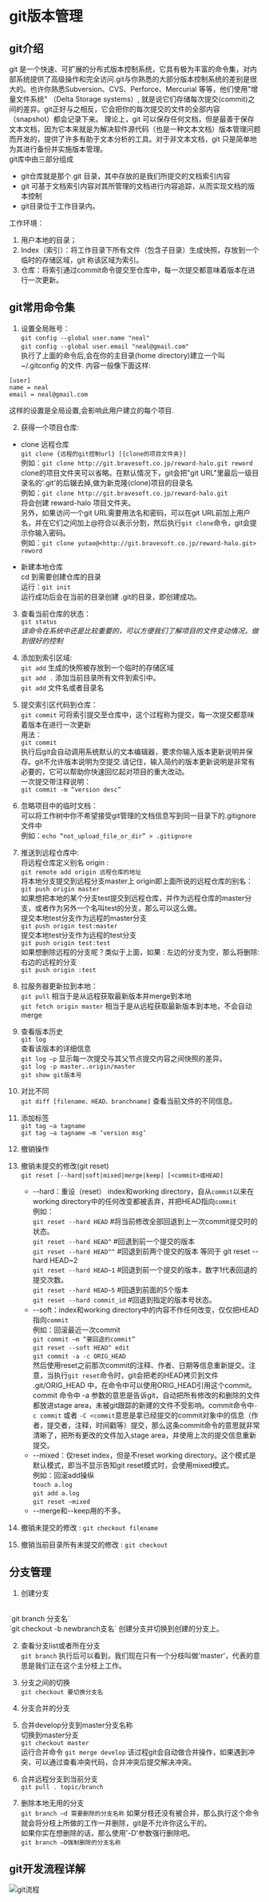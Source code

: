 # git版本管理

## git介绍

git 是一个快速、可扩展的分布式版本控制系统，它具有极为丰富的命令集，对内部系统提供了高级操作和完全访问.git与你熟悉的大部分版本控制系统的差别是很大的。也许你熟悉Subversion、CVS、Perforce、Mercurial 等等，他们使用"增量文件系统" （Delta Storage systems）, 就是说它们存储每次提交(commit)之间的差异。git正好与之相反，它会把你的每次提交的文件的全部内容（snapshot）都会记录下来。 理论上，git 可以保存任何文档，但是最善于保存文本文档，因为它本来就是为解决软件源代码（也是一种文本文档）版本管理问题而开发的，提供了许多有助于文本分析的工具。对于非文本文档，git 只是简单地为其进行备份并实施版本管理。<br>
git库中由三部分组成

- git仓库就是那个.git 目录，其中存放的是我们所提交的文档索引内容
- git 可基于文档索引内容对其所管理的文档进行内容追踪，从而实现文档的版本控制
- git目录位于工作目录内。

工作环境：

1. 用户本地的目录；
2. Index（索引）：将工作目录下所有文件（包含子目录）生成快照，存放到一个临时的存储区域，git 称该区域为索引。
3. 仓库：将索引通过commit命令提交至仓库中，每一次提交都意味着版本在进行一次更新。

## git常用命令集

1. 设置全局账号：<br>
  `git config --global user.name "neal"`<br>
  `git config --global user.email "neal@gmail.com"`<br>
  执行了上面的命令后,会在你的主目录(home directory)建立一个叫 ~/.gitconfig 的文件. 内容一般像下面这样:<br>

  ```
  [user]
  name = neal
  email = neal@gmail.com
  ```

  这样的设置是全局设置,会影响此用户建立的每个项目.

2. 获得一个项目仓库:<br>

  - clone 远程仓库<br>
    `git clone {远程的git控制url} [{clone的项目文件夹}]`<br>
    例如：`git clone http://git.bravesoft.co.jp/reward-halo.git reword`<br>
    clone的项目文件夹可以省略。在默认情况下，git会把"git URL"里最后一级目录名的'.git'的后辍去掉,做为新克隆(clone)项目的目录名<br>
    例如：`git clone http://git.bravesoft.co.jp/reward-halo.git`<br>
    将会创建 reward-halo 项目文件夹。<br>
    另外，如果访问一个git URL需要用法名和密码，可以在git URL前加上用户名，并在它们之间加上@符合以表示分割，然后执行`git clone`命令，git会提示你输入密码。<br>
    例如：`git clone yutao@<http://git.bravesoft.co.jp/reward-halo.git> reword`<br>

  - 新建本地仓库<br>
    cd 到需要创建仓库的目录<br>
    运行：`git init`<br>
    运行成功后会在当前的目录创建 .git的目录，即创建成功。

3. 查看当前仓库的状态：<br>
  `git status`<br>
  _该命令在系统中还是比较重要的，可以方便我们了解项目的文件变动情况，做到很好的控制_

4. 添加到索引区域:<br>
  `git add` 生成的快照被存放到一个临时的存储区域<br>
  `git add .` 添加当前目录所有文件到索引中。<br>
  `git add` 文件名或者目录名

5. 提交索引区代码到仓库：<br>
  `git commit` 可将索引提交至仓库中，这个过程称为提交，每一次提交都意味着版本在进行一次更新<br>
  用法：<br>
  `git commit`<br>
  执行后git会自动调用系统默认的文本编辑器，要求你输入版本更新说明并保存。git不允许版本说明为空提交.请记住，输入简约的版本更新说明是非常有必要的，它可以帮助你快速回忆起对项目的重大改动。<br>
  一次提交带注释说明：<br>
  `git commit -m “version desc”`

6. 忽略项目中的临时文档：<br>
  可以将工作树中你不希望接受git管理的文档信息写到同一目录下的.gitignore文件中<br>
  例如：`echo “not_upload_file_or_dir” > .gitignore`
7. 推送到远程仓库中:<br>
  将远程仓库定义别名 origin :<br>
  `git remote add origin 远程仓库的地址`<br>
  将本地分支提交到远程分支master上 origin即上面所说的远程仓库的别名：<br>
  `git push origin master`<br>
  如果想把本地的某个分支test提交到远程仓库，并作为远程仓库的master分支，或者作为另外一个名叫test的分支，那么可以这么做。<br>
  提交本地test分支作为远程的master分支<br>
  `git push origin test:master`<br>
  提交本地test分支作为远程的test分支<br>
  `git push origin test:test`<br>
  如果想删除远程的分支呢？类似于上面，如果 : 左边的分支为空，那么将删除:右边的远程的分支<br>
  `git push origin :test`
8. 拉服务器更新拉到本地：<br>
  `git pull` 相当于是从远程获取最新版本并merge到本地<br>
  `git fetch origin master` 相当于是从远程获取最新版本到本地，不会自动merge
9. 查看版本历史<br>
  `git log`<br>
  查看该版本的详细信息<br>
  `git log –p` 显示每一次提交与其父节点提交内容之间快照的差异。<br>
  `git log -p master..origin/master`<br>
  `git show git版本号`
10. 对比不同<br>
  `git diff [filename、HEAD、branchname]` 查看当前文件的不同信息。
11. 添加标签<br>
  `git tag –a tagname`<br>
  `git tag –a tagname –m ‘version msg’`
12. 撤销操作<br>

  1. 撤销未提交的修改(git reset)<br>
    `git reset [--hard|soft|mixed|merge|keep] [<commit>或HEAD]`

      * --hard：重设（reset） index和working directory，自从`commit`以来在working directory中的任何改变都被丢弃，并把HEAD指向`commit`<br>
      例如：<br>
      `git reset --hard HEAD` #将当前修改全部回退到上一次commit提交时的状态。<br>
      `git reset --hard HEAD^` #回退到前一个提交的版本<br>
      `git reset --hard HEAD^^` #回退到前两个提交的版本 等同于 git reset --hard HEAD~2<br>
      `git reset --hard HEAD~1` #回退到前一个提交的版本，数字1代表回退的提交次数。<br>
      `git reset --hard HEAD~5` #回退到前面的5个版本<br>
      `git reset --hard commit_id` #回退到指定的版本号状态。
      * --soft：index和working directory中的内容不作任何改变，仅仅把HEAD指向`commit`<br>
      例如：回滚最近一次commit<br>
      `git commit –m “要回退的commit”`<br>
      `git reset --soft HEAD^ edit`<br>
      `git commit -a -c ORIG_HEAD`<br>
      然后使用reset之前那次commit的注释、作者、日期等信息重新提交。注意，当执行`git reset`命令时，git会把老的HEAD拷贝到文件 .git/ORIG_HEAD 中，在命令中可以使用ORIG_HEAD引用这个commit。commit 命令中 -a 参数的意思是告诉git，自动把所有修改的和删除的文件都放进stage area，未被git跟踪的新建的文件不受影响。commit命令中`-c commit` 或者 `-C <commit`意思是拿已经提交的commit对象中的信息（作者，提交者，注释，时间戳等）提交，那么这条commit命令的意思就非常清晰了，把所有更改的文件加入stage area，并使用上次的提交信息重新提交。
      - --mixed：仅reset index，但是不reset working directory。这个模式是默认模式，即当不显示告知git reset模式时，会使用mixed模式。<br>
      例如：回滚add操纵<br>
      `touch a.log`<br>
      `git add a.log`<br>
      `git reset –mixed`
      * --merge和--keep用的不多。<br>

  2. 撤销未提交的修改 : `git checkout filename`<br>

  3. 撤销当前目录所有未提交的修改 : `git checkout`

## 分支管理

1. 创建分支<br>
  <br>
  `git branch 分支名`<br>
  `git checkout -b newbranch支名` 创建分支并切换到创建的分支上。

2. 查看分支list或者所在分支<br>
  `git branch` 执行后可以看到，我们现在只有一个分枝叫做'master'，代表的意思是我们正在这个主分枝上工作。

3. 分支之间的切换<br>
  `git checkout 要切换分支名`

4. 分支合并的分支

  1. 合并develop分支到master分支名称<br>
    切换到master分支<br>
    `git checkout master`<br>
    运行合并命令 `git merge develop` 该过程git会自动做合并操作，如果遇到冲突，可以通过查看冲突代码，合并冲突后提交解决冲突。
  2. 合并远程分支到当前分支<br>
    `git pull . topic/branch`

5. 删除本地无用的分支<br>
  `git branch –d 需要删除的分支名称` 如果分枝还没有被合并，那么执行这个命令就会将分枝上所做的工作一并删除，git是不允许你这么干的。<br>
  如果你实在想删除的话，那么使用'-D'参数强行删除吧。<br>
  `git branch –D强制删除的分支名称`

## git开发流程详解

![git流程](/images/git.png)
